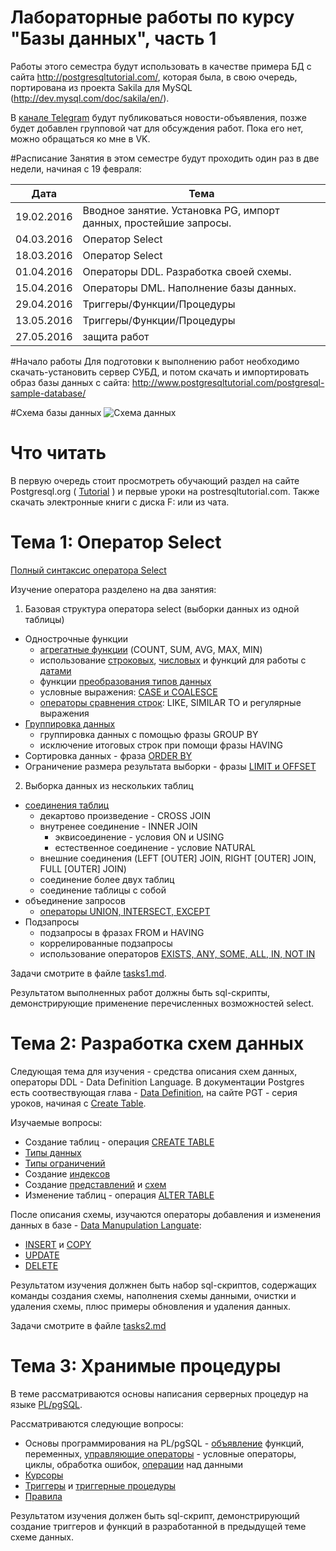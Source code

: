 Лабораторные работы по курсу "Базы данных", часть 1
================================

Работы этого семестра будут использовать в качестве примера БД с сайта http://postgresqltutorial.com/, которая была, в свою очередь, портирована из проекта Sakila для MySQL (http://dev.mysql.com/doc/sakila/en/).

В [канале Telegram](telegram.me/pgups_db) будут публиковаться новости-объявления, позже будет добавлен групповой чат для обсуждения работ. Пока его нет, можно обращаться ко мне в VK.

#Расписание
Занятия в этом семестре будут проходить один раз в две недели, начиная с 19 февраля:

Дата | Тема
---- | ----
19.02.2016 | Вводное занятие. Установка PG, импорт данных, простейшие запросы.
04.03.2016 | Оператор Select
18.03.2016 | Оператор Select
01.04.2016 | Операторы DDL. Разработка своей схемы.
15.04.2016 | Операторы DML. Наполнение базы данных.
29.04.2016 | Триггеры/Функции/Процедуры
13.05.2016 | Триггеры/Функции/Процедуры
27.05.2016 | защита работ


#Начало работы
Для подготовки к выполнению работ необходимо скачать-установить сервер СУБД, и потом скачать и импортировать образ базы данных с сайта:
http://www.postgresqltutorial.com/postgresql-sample-database/

#Схема базы данных
![Схема данных](http://www.postgresqltutorial.com/wp-content/uploads/2013/05/PostgreSQL-Sample-Database.png)


# Что читать
В первую очередь стоит просмотреть обучающий раздел на сайте Postgresql.org ( [Tutorial](http://www.postgresql.org/docs/9.4/static/tutorial.html) ) и первые уроки на postresqltutorial.com. Также скачать электронные книги с диска F: или из чата.

# Тема 1: Оператор Select
[Полный синтаксис оператора Select](http://www.postgresql.org/docs/9.4/static/sql-select.html)

Изучение оператора разделено на два занятия:

1. Базовая структура оператора select (выборки данных из одной таблицы)
  * Однострочные функции
    *	[агрегатные функции](http://www.postgresql.org/docs/9.4/static/functions-aggregate.html) (COUNT, SUM, AVG, MAX, MIN)
    *	использование [строковых](http://www.postgresql.org/docs/9.4/static/functions-string.html), [числовых](http://www.postgresql.org/docs/9.4/static/functions-math.html) и функций для работы с [датами](http://www.postgresql.org/docs/9.4/static/functions-datetime.html)
    *	функции [преобразования типов данных](http://www.postgresql.org/docs/9.4/static/functions-formatting.html)
    *	условные выражения: [CASE и COALESCE](http://www.postgresql.org/docs/9.4/static/functions-conditional.html)
    *	[операторы сравнения строк](http://www.postgresql.org/docs/9.4/static/functions-matching.html): LIKE, SIMILAR TO и регулярные выражения
  * [Группировка данных](http://www.postgresql.org/docs/9.4/static/queries-table-expressions.html#QUERIES-GROUP)
    * группировка данных с помощью фразы GROUP BY
    * исключение итоговых строк при помощи фразы HAVING
  * Сортировка данных - фраза [ORDER BY](http://www.postgresql.org/docs/9.4/static/queries-order.html)
  * Ограничение размера результата выборки - фразы [LIMIT и OFFSET](http://www.postgresql.org/docs/9.4/static/queries-limit.html)
2. Выборка данных из нескольких таблиц
  * [соединения таблиц](http://www.postgresql.org/docs/9.4/static/queries-table-expressions.html#QUERIES-FROM)
    * декартово произведение - CROSS JOIN
    * внутренее соединение - INNER JOIN
      * эквисоединение - условия ON и USING
      * естественное соединение - условие NATURAL
    * внешние соединения (LEFT [OUTER] JOIN, RIGHT [OUTER] JOIN, FULL [OUTER] JOIN)
    * соединение более двух таблиц
    * соединение таблицы с собой
  * объединение запросов
    * [операторы UNION, INTERSECT, EXCEPT](http://www.postgresql.org/docs/9.4/static/queries-union.html)
  * Подзапросы
    * подзапросы в фразах FROM и HAVING
    * коррелированные подзапросы
    * использование операторов [EXISTS, ANY, SOME, ALL, IN, NOT IN](http://www.postgresql.org/docs/9.4/static/functions-subquery.html)

Задачи смотрите в файле [tasks1.md](tasks1.md).

Результатом выполненных работ должны быть sql-скрипты, демонстрирующие применение перечисленных возможностей select.

# Тема 2: Разработка схем данных
Следующая тема для изучения - средства описания схем данных, операторы DDL - Data Definition Language. В документации Postgres есть соотвествующая глава - [Data Definition](http://www.postgresql.org/docs/9.4/static/ddl.html), на сайте PGT - серия уроков, начиная с [Create Table](http://www.postgresqltutorial.com/postgresql-create-table/).

Изучаемые вопросы:
* Создание таблиц - операция [CREATE TABLE](http://www.postgresql.org/docs/9.4/static/sql-createtable.html)
* [Типы данных](http://www.postgresql.org/docs/9.4/static/datatype.html)
* [Типы ограничений](http://www.postgresql.org/docs/9.4/static/ddl-constraints.html)
* Создание [индексов](http://www.postgresql.org/docs/9.4/static/indexes.html)
* Создание [представлений](http://www.postgresql.org/docs/9.4/static/rules-views.html) и [схем](http://www.postgresql.org/docs/9.4/static/ddl-schemas.html)
* Изменение таблиц - операция [ALTER TABLE](http://www.postgresql.org/docs/9.4/static/ddl-alter.html)

После описания схемы, изучаются операторы добавления и изменения данных в базе - [Data Manupulation Languate](http://www.postgresql.org/docs/9.4/static/dml.html):
* [INSERT](http://www.postgresql.org/docs/9.4/static/sql-insert.html) и [COPY](http://www.postgresql.org/docs/9.4/static/sql-copy.html)
* [UPDATE](http://www.postgresql.org/docs/9.4/static/sql-update.html)
* [DELETE](http://www.postgresql.org/docs/9.4/static/sql-delete.html)

Результатом изучения должнен быть набор sql-скриптов, содержащих команды создания схемы, наполнения схемы данными, очистки и удаления схемы, плюс примеры обновления и удаления данных.

Задачи смотрите в файле [tasks2.md](tasks2.md)

# Тема 3: Хранимые процедуры
В теме рассматриваются основы написания серверных процедур на языке [PL/pgSQL](http://www.postgresql.org/docs/9.4/static/plpgsql.html).

Рассматриваются следующие вопросы:
* Основы программирования на PL/pgSQL - [объявление](http://www.postgresql.org/docs/9.4/static/plpgsql-declarations.html) функций,  переменных, [управляющие операторы](http://www.postgresql.org/docs/9.4/static/plpgsql-control-structures.html) - условные операторы, циклы, обработка ошибок, [операции](http://www.postgresql.org/docs/9.4/static/plpgsql-statements.html) над данными
* [Курсоры](http://www.postgresql.org/docs/9.4/static/plpgsql-cursors.html)
* [Триггеры](http://www.postgresql.org/docs/9.4/static/triggers.hml) и [триггерные процедуры](http://www.postgresql.org/docs/9.4/static/plpgsql-trigger.html)
* [Правила](http://www.postgresql.org/docs/9.4/static/rules.html)

Результатом изучения должен быть sql-скрипт, демонстрирующий создание триггеров и функций в разработанной в предыдущей теме схеме данных.
